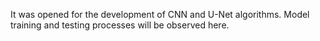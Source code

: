 It was opened for the development of CNN and U-Net algorithms. Model training and testing processes will be observed here.
